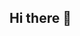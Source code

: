 ## Hi there 👋

<!--
**natua10/natua10** is a ✨ _special_ ✨ repository because its `README.md` (this file) appears on your GitHub profile.

Here are some ideas to get you started:

- 🔭 pasionate researcher
- 🌱 nature lover
-->
